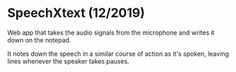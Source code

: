 # SpeechXtext (12/2019)

Web app that takes the audio signals from the microphone and writes it down on the notepad.

It notes down the speech in a similar course of action as it's spoken, leaving lines whenever the speaker takes pauses.
